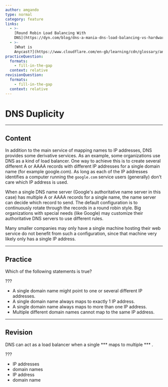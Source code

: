 ```yaml
---
author: amgando
type: normal
category: feature
links:
  - >-
    [Round Robin Load Balancing With
    DNS](https://dyn.com/blog/dns-a-mania-dns-load-balancing-vs-hardware-load-balancing/){article}
  - >-
    [What is
    Anycast?](https://www.cloudflare.com/en-gb/learning/cdn/glossary/anycast-network/){article}
practiceQuestion:
  formats:
    - fill-in-the-gap
  context: relative
revisionQuestion:
  formats:
    - fill-in-the-gap
  context: relative
---
```


# DNS Duplicity


---

## Content

In addition to the main service of mapping names to IP addresses, DNS provides some derivative services. As an example, some organizations use DNS as a kind of load balancer. One way to achieve this is to create several different A or AAAA records with different IP addresses for a single domain name (for example google.com). As long as each of the IP addresses identifies a computer running the `google.com` service users (generally) don't care which IP address is used.

When a single DNS name server (Google's authoritative name server in this case) has multiple A or AAAA records for a single name, the name server can decide which record to send. The default configuration is to continuously rotate through the records in a round robin style. Big organizations with special needs (like Google) may customize their authoritative DNS servers to use different rules.

Many smaller companies may only have a single machine hosting their web service do not benefit from such a configuration, since that machine very likely only has a single IP address.


---

## Practice

Which of the following statements is true?

???

- A single domain name might point to one or several different IP addresses.
- A single domain name always maps to exactly 1 IP address.
- A single domain name always maps to more than one IP address.
- Multiple different domain names cannot map to the same IP address.


---

## Revision

DNS can act as a load balancer when a single *** maps to multiple *** .

???

- IP addresses
- domain names
- IP address
- domain name
